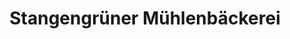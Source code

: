 ---
title: "Stangengrüner Mühlenbäckerei"
url: /schmoelln/stangengruener-muehlenbaeckerei-bergstrasse/
shop: Bäckerei
---